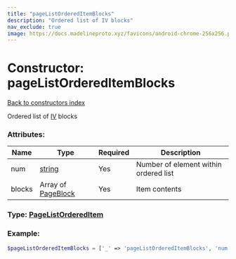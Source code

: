 ```yaml
---
title: "pageListOrderedItemBlocks"
description: "Ordered list of IV blocks"
nav_exclude: true
image: https://docs.madelineproto.xyz/favicons/android-chrome-256x256.png
---
```

# Constructor: pageListOrderedItemBlocks  
[Back to constructors index](/API_docs/constructors/index.md)



Ordered list of [IV](https://instantview.telegram.org) blocks

### Attributes:

| Name     |    Type       | Required | Description |
|----------|---------------|----------|-------------|
|num|[string](/API_docs/types/string.md) | Yes|Number of element within ordered list|
|blocks|Array of [PageBlock](/API_docs/types/PageBlock.md) | Yes|Item contents|



### Type: [PageListOrderedItem](/API_docs/types/PageListOrderedItem.md)


### Example:

```php
$pageListOrderedItemBlocks = ['_' => 'pageListOrderedItemBlocks', 'num' => 'string', 'blocks' => [PageBlock, PageBlock]];
```  
